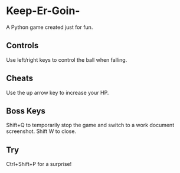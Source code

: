 # Keep-Er-Goin-
A Python game created just for fun.

## Controls
Use left/right keys to control the ball when falling.
## Cheats
Use the up arrow key to increase your HP.
## Boss Keys
Shift+Q to temporarily stop the game and switch to a work document screenshot. Shift W to close.

## Try
Ctrl+Shift+P for a surprise!
